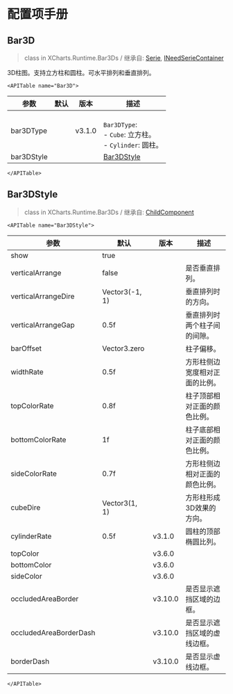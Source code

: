 # 配置项手册

## Bar3D

> class in XCharts.Runtime.Bar3Ds / 继承自: [Serie](https://xcharts-team.github.io/docs/configuration#serie), [INeedSerieContainer](https://xcharts-team.github.io/docs/configuration#ineedseriecontainer)

3D柱图。支持立方柱和圆柱。可水平排列和垂直排列。

```mdx-code-block
<APITable name="Bar3D">
```

|参数|默认|版本|描述|
|--|--|--|--|
|bar3DType||v3.1.0|<br/>`Bar3DType`:<br/>- `Cube`: 立方柱。<br/>- `Cylinder`: 圆柱。<br/>|
|bar3DStyle||| [Bar3DStyle](#bar3dstyle)|

```mdx-code-block
</APITable>
```

## Bar3DStyle

> class in XCharts.Runtime.Bar3Ds / 继承自: [ChildComponent](https://xcharts-team.github.io/docs/configuration#childcomponent)

```mdx-code-block
<APITable name="Bar3DStyle">
```

|参数|默认|版本|描述|
|--|--|--|--|
|show|true||
|verticalArrange|false||是否垂直排列。
|verticalArrangeDire|Vector3(-1, 1)||垂直排列时的方向。
|verticalArrangeGap|0.5f||垂直排列时两个柱子间的间隙。
|barOffset|Vector3.zero||柱子偏移。
|widthRate|0.5f||方形柱侧边宽度相对正面的比例。
|topColorRate|0.8f||柱子顶部相对正面的颜色比例。
|bottomColorRate|1f||柱子底部相对正面的颜色比例。
|sideColorRate|0.7f||方形柱侧边相对正面的颜色比例。
|cubeDire|Vector3(1, 1)||方形柱形成3D效果的方向。
|cylinderRate|0.5f|v3.1.0|圆柱的顶部椭圆比列。
|topColor||v3.6.0|
|bottomColor||v3.6.0|
|sideColor||v3.6.0|
|occludedAreaBorder||v3.10.0|是否显示遮挡区域的边框。
|occludedAreaBorderDash||v3.10.0|是否显示遮挡区域的虚线边框。
|borderDash||v3.10.0|是否显示虚线边框。

```mdx-code-block
</APITable>
```

